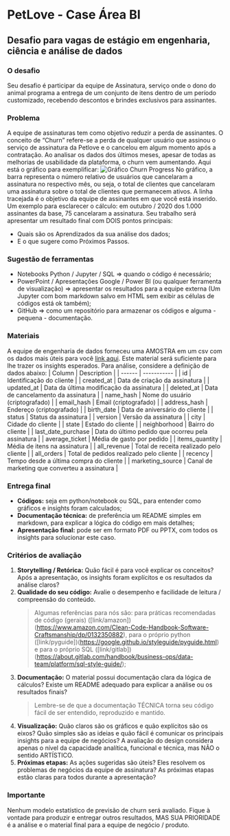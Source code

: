 # PetLove - Case Área BI
## Desafio para vagas de estágio em engenharia, ciência e análise de dados
### O desafio
Seu desafio é participar da equipe de Assinatura, serviço onde o dono do animal programa a entrega de um conjunto de itens dentro de um período customizado, recebendo descontos e brindes exclusivos para assinantes. 
### Problema
A equipe de assinaturas tem como objetivo reduzir a perda de assinantes. O conceito de “Churn” refere-se a perda de qualquer usuário que assinou o serviço de assinatura da Petlove e o cancelou em algum momento após a contratação. Ao analisar os dados dos últimos meses, apesar de todas as melhorias de usabilidade da plataforma, o churn vem aumentando. Aqui está o gráfico para exemplificar:
![Gráfico Churn Progress](https://github.com/petlove/vagas/raw/master/data/bi-analysis/materials/churn.png)
No gráfico, a barra representa o número relativo de usuários que cancelaram a assinatura no respectivo mês, ou seja, o total de clientes que cancelaram uma assinatura sobre o total de clientes que permanecem ativos. A linha tracejada é o objetivo da equipe de assinantes em que você está inserido. Um exemplo para esclarecer o cálculo: em outubro / 2020 dos 1.000 assinantes da base, 75 cancelaram a assinatura.
Seu trabalho será apresentar um resultado final com DOIS pontos principais:
* Quais são os Aprendizados da sua análise dos dados;
* E o que sugere como Próximos Passos.
### Sugestão de ferramentas
* Notebooks Python / Jupyter / SQL ⇒ quando o código é necessário;
* PowerPoint / Apresentações Google / Power BI (ou qualquer ferramenta de visualização) ⇒ apresentar os resultados para a equipe externa (Um Jupyter com bom markdown salvo em HTML sem exibir as células de códigos está ok também);
* GitHub ⇒ como um repositório para armazenar os códigos e alguma - pequena - documentação.
### Materiais
A equipe de engenharia de dados forneceu uma AMOSTRA em um csv com os dados mais úteis para você [link aqui](https://github.com/petlove/vagas/blob/master/data/bi-analysis/data-test-analytics.csv). Este material será suficiente para lhe trazer os insights esperados. Para análise, considere a definição de dados abaixo:
| Column | Description |
| ------ | ----------- |
| id | Identificação do cliente |
| created_at | Data de criação da assinatura |
| updated_at | Data da última modificação da assinatura |
| deleted_at | Data de cancelamento da assinatura |
| name_hash | Nome do usuário (criptografado) |
| email_hash | Email (criptografado) |
| address_hash | Endereço (criptografado) |
| birth_date | Data de aniversário do cliente |
| status | Status da assinatura |
| version | Versão da assinatura |
| city | Cidade do cliente |
| state | Estado do cliente |
| neighborhood | Bairro do cliente |
| last_date_purchase | Data do último pedido que ocorreu pela assinatura |
| average_ticket | Média de gasto por pedido |
| items_quantity | Média de itens na assinatura |
| all_revenue | Total de receita realizado pelo cliente |
| all_orders | Total de pedidos realizado pelo cliente |
| recency | Tempo desde a última compra do cliente |
| marketing_source | Canal de marketing que converteu a assinatura |
### Entrega final
* **Códigos:** seja em python/notebook ou SQL, para entender como gráficos e insights foram calculados;
* **Documentação técnica:** de preferência um README simples em markdown, para explicar a lógica do código em mais detalhes;
* **Apresentação final:** pode ser em formato PDF ou PPTX, com todos os insights para solucionar este caso.
### Critérios de avaliação
1. **Storytelling / Retórica:** Quão fácil é para você explicar os conceitos? Após a apresentação, os insights foram explícitos e os resultados da análise claros?
2. **Qualidade do seu código:** Avalie o desempenho e facilidade de leitura / compreensão do conteúdo.
     > Algumas referências para nós são: para práticas recomendadas de código (gerais) ([link/amazon])(https://www.amazon.com/Clean-Code-Handbook-Software-Craftsmanship/dp/0132350882), para o próprio python ([link/pyguide])(https://google.github.io/styleguide/pyguide.html) e para o próprio SQL ([link/gitlab])(https://about.gitlab.com/handbook/business-ops/data-team/platform/sql-style-guide/);
3. **Documentação:** O material possui documentação clara da lógica de cálculos? Existe um README adequado para explicar a análise ou os resultados finais?
     > Lembre-se de que a documentação TÉCNICA torna seu código fácil de ser entendido, reproduzido e mantido.
4. **Visualização:** Quão claros são os gráficos e quão explícitos são os eixos? Quão simples são as ideias e quão fácil é comunicar os principais insights para a equipe de negócios? A avaliação do design considera apenas o nível da capacidade analítica, funcional e técnica, mas NÃO o sentido ARTÍSTICO.
5. **Próximas etapas:** As ações sugeridas são úteis? Eles resolvem os problemas de negócios da equipe de assinatura? As próximas etapas estão claras para todos durante a apresentação?
### Importante
Nenhum modelo estatístico de previsão de churn será avaliado.
Fique à vontade para produzir e entregar outros resultados, MAS SUA PRIORIDADE é a análise e o material final para a equipe de negócio / produto.
